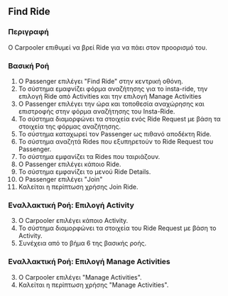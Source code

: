 ## Find Ride

### Περιγραφή

Ο Carpooler επιθυμεί να βρεί Ride για να πάει στον προορισμό του.

### Βασική Ροή

1. Ο Passenger επιλέγει "Find Ride" στην κεντρική οθόνη.
2. Το σύστημα εμαφνίζει φόρμα αναζήτησης για το insta-ride, την επιλογή Ride από Activities και την επιλογή Manage Activities
4. O Passenger επιλέγει την ώρα και τοποθεσία αναχώρησης και επιστροφής στην φόρμα αναζήτησης του Insta-Ride.
5. Το σύστημα διαμορφώνει τα στοιχεία ενός Ride Request με βάση τα στοιχεία της φόρμας αναζήτησης.
6. Το σύστημα καταχωρεί τον Passenger ως πιθανό αποδέκτη Ride.
7. Το σύστημα αναζητά Rides που εξυπηρετούν το Ride Request του Passenger.
8. Το σύστημα εμφανίζει τα Rides που ταιριάζουν.
9. Ο Passenger επιλέγει κάποιο Ride.
10. Το σύστημα εμφανίζει το μενού Ride Details.
11. Ο Passenger επιλέγει "Join"
12. Καλείται η περίπτωση χρήσης Join Ride.

### Εναλλακτική Ροή: Επιλογή Activity

3. Ο Carpooler επιλέγει κάποιο Activity.
4. Το σύστημα διαμορφώνει τα στοιχεία του Ride Request με βάση το Activity.
5. Συνέχεια από το βήμα 6 της βασικής ροής.

### Εναλλακτική Ροή: Επιλογή Manage Activities

3. Ο Carpooler επιλέγει "Manage Activities".
4. Καλείται η περίπτωση χρήσης "Manage Activities".
